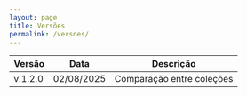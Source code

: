 ```yaml
---
layout: page
title: Versões
permalink: /versoes/
---
```


|  Versão  |    Data    |  Descrição  |
|----------|------------|-------------|
| v.1.2.0  | 02/08/2025 | Comparação entre coleções  |
